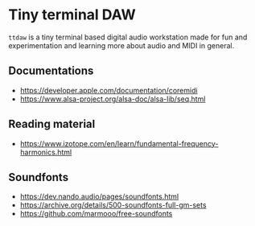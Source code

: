 # Tiny terminal DAW

`ttdaw` is a tiny terminal based digital audio workstation made for fun and
experimentation and learning more about audio and MIDI in general.

## Documentations

- https://developer.apple.com/documentation/coremidi
- https://www.alsa-project.org/alsa-doc/alsa-lib/seq.html

## Reading material

- https://www.izotope.com/en/learn/fundamental-frequency-harmonics.html

## Soundfonts

- https://dev.nando.audio/pages/soundfonts.html
- https://archive.org/details/500-soundfonts-full-gm-sets
- https://github.com/marmooo/free-soundfonts

